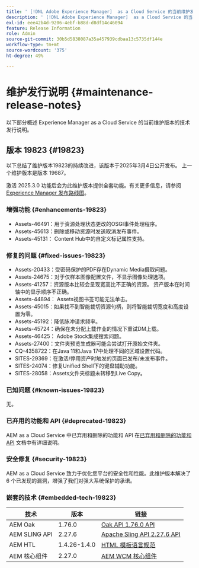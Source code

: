```yaml
---
title: ' [!DNL Adobe Experience Manager]  as a Cloud Service 的当前维护发行说明。'
description: ' [!DNL Adobe Experience Manager]  as a Cloud Service 的当前维护发行说明。'
exl-id: eee42b4d-9206-4ebf-b88d-d8df14c46094
feature: Release Information
role: Admin
source-git-commit: 30b5d5838087a35a457939cdbaa13c5735df144e
workflow-type: tm+mt
source-wordcount: '375'
ht-degree: 49%

---
```



# 维护发行说明 {#maintenance-release-notes}

以下部分概述 Experience Manager as a Cloud Service 的当前维护版本的技术发行说明。

## 版本 19823 {#19823}

以下总结了维护版本19823的持续改进，该版本于2025年3月4日公开发布。 上一个维护版本是版本 19687。

激活 2025.3.0 功能后会为此维护版本提供全套功能。有关更多信息，请参阅[ Experience Manager 发布路线图](https://experienceleague.adobe.com/zh-hans/docs/experience-manager-release-information/aem-release-updates/update-releases-roadmap)。

### 增强功能 {#enhancements-19823}

* Assets-46491：用于资源处理状态更改的OSGI事件处理程序。
* Assets-45613：删除或移动资源时发送取消发布事件。
* Assets-45131： Content Hub中的自定义标记属性支持。

### 修复的问题 {#fixed-issues-19823}

* Assets-20433：受密码保护的PDF存在Dynamic Media摄取问题。
* Assets-24675：对于仅样本图像配置文件，不显示图像处理选项。
* Assets-41257：资源版本比较会呈现宽高比不正确的资源。 资产版本在时间轴中的显示顺序不正确。
* Assets-44894： Assets视图书签可能无法单击。
* Assets-45015：如果找不到智能裁切资源句柄，则将智能裁切宽度和高度设置为零。
* Assets-45192：降低脉冲请求频率。
* Assets-45724：确保在未分配上载作业的情况下重试DM上载。
* Assets-46425： Adobe Stock集成搜索问题。
* Assets-27400：文件夹预览生成器可能会尝试打开原始文件夹。
* CQ-4358722：在Java 11和Java 17中处理不同的区域设置代码。
* SITES-29369：在激活/停用资产时触发的页面已发布/未发布事件。
* SITES-24074：修复Unified Shell下的键盘辅助功能。
* SITES-28058：Assets文件夹标题未转移到Live Copy。

### 已知问题 {#known-issues-19823}

无。

### 已弃用的功能和 API {#deprecated-19823}

AEM as a Cloud Service 中已弃用和删除的功能和 API 在[已弃用和删除的功能和 API](/help/release-notes/deprecated-removed-features.md) 文档中有详细说明。

### 安全修复 {#security-19823}

AEM as a Cloud Service 致力于优化您平台的安全性和性能。此维护版本解决了 6 个已发现的漏洞，增强了我们对强大系统保护的承诺。

### 嵌套的技术 {#embedded-tech-19823}

| 技术 | 版本 | 链接 |
|---|---|---|
| AEM Oak | 1.76.0 | [Oak API 1.76.0 API](https://www.javadoc.io/doc/org.apache.jackrabbit/oak-api/1.76.0/index.html) |
| AEM SLING API | 2.27.6 | [Apache Sling API 2.27.6 API](https://www.javadoc.io/doc/org.apache.sling/org.apache.sling.api/latest/index.html) |
| AEM HTL | 1.4.26-1.4.0 | [HTML 模板语言规范](https://github.com/adobe/htl-spec) |
| AEM 核心组件 | 2.27.0 | [AEM WCM 核心组件](https://github.com/adobe/aem-core-wcm-components) |

